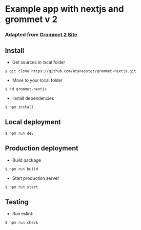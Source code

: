 # Example app with nextjs and grommet v 2

### Adapted from  [Grommet 2 Site](https://github.com/grommet/grommet-site)

## Install
  
  * Get sources in local folder
  ```
  $ git clone https://github.com/atanasster/grommet-nextjs.git
  ```

  * Move to your local folder
  ```
  $ cd grommet-nextjs
  ```

  * Install dependencies
  ```
  $ npm install
  ```
## Local deployment

  ```
  $ npm run dev
  ```

## Production deployment

  * Build package

  ```
  $ npm run build
  ```

  * Start production server

  ```
  $ npm run start
  ```

## Testing
 
 * Run eslint:

  ```
  $ npm run check
  ```
